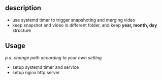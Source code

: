 ## description

- use systemd timer to trigger snapshoting and merging video
- keep snapshot and video in different folder, and keep **year, month, day** structure

## Usage

*p.s. change path according to your own setting*

- setup systemd timer and service
- setup nginx http server
